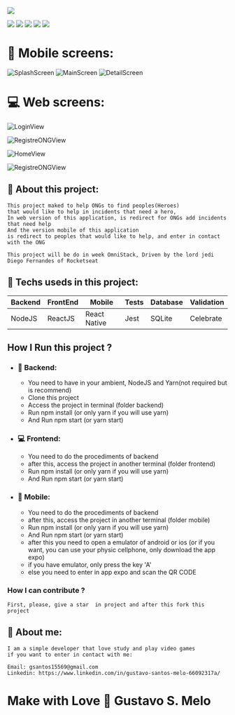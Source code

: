 <p text-align='center'>
    <img src='https://user-images.githubusercontent.com/45046288/77839744-d18c1980-7155-11ea-9769-bd8009f8ad73.png'/>
</p>

![](https://img.shields.io/github/license/GustavoSMelo/BeTheHero?style=for-the-badge)
![](https://img.shields.io/badge/Backend-NodeJS-green?style=for-the-badge&logo=node.js)
![](https://img.shields.io/badge/Frontend-ReactJS-blue?style=for-the-badge&logo=react)
![](https://img.shields.io/badge/Mobile-React%20Native-9cf?style=for-the-badge&logo=expo)
![](https://img.shields.io/badge/Database-SQLite-orange?style=for-the-badge)

# :iphone: Mobile screens:

![SplashScreen](https://user-images.githubusercontent.com/45046288/77839936-f8e3e600-7157-11ea-837c-17590d71753f.jpg)
![MainScreen](https://user-images.githubusercontent.com/45046288/77839942-0bf6b600-7158-11ea-9713-55426a834bd4.jpg)
![DetailScreen](https://user-images.githubusercontent.com/45046288/77839956-36487380-7158-11ea-8136-b671dd906d7a.jpg)

# :computer: Web screens:

![LoginView](https://user-images.githubusercontent.com/45046288/77839969-655ee500-7158-11ea-8323-6713a0509454.png)

![RegistreONGView](https://user-images.githubusercontent.com/45046288/77839976-73146a80-7158-11ea-9c43-96710d9263ac.png)

![HomeView](https://user-images.githubusercontent.com/45046288/77840735-110c3300-7161-11ea-8b5b-9fb832d0bf85.png)

![RegistreONGView](https://user-images.githubusercontent.com/45046288/77839981-8293b380-7158-11ea-8a70-457146fc9da1.png)

## :memo: About this project:

    This project maked to help ONGs to find peoples(Heroes)
    that would like to help in incidents that need a hero,
    In web version of this application, is redirect for ONGs add incidents that need help
    And the version mobile of this application
    is redirect to peoples that would like to help, and enter in contact with the ONG

    This project will be do in week OmniStack, Driven by the lord jedi Diego Fernandes of Rocketseat

## :rocket: Techs useds in this project:

| Backend | FrontEnd | Mobile       | Tests | Database | Validation |
| ------- | -------- | ------------ | ----- | -------- | ---------- |
| NodeJS  | ReactJS  | React Native | Jest  | SQLite   | Celebrate  |

## How I Run this project ?

- ### :floppy_disk: Backend:

  - You need to have in your ambient, NodeJS and Yarn(not required but is
    recommend)
  - Clone this project
  - Access the project in terminal (folder backend)
  - Run npm install (or only yarn if you will use yarn)
  - And Run npm start (or yarn start)

- ### :computer: Frontend:

  - You need to do the procediments of backend
  - after this, access the project in another terminal (folder frontend)
  - Run npm install (or only yarn if you will use yarn)
  - And Run npm start (or yarn start)

- ### :iphone: Mobile:

  - You need to do the procediments of backend
  - after this, access the project in another terminal (folder mobile)
  - Run npm install (or only yarn if you will use yarn)
  - And Run npm start (or yarn start)
  - after this you need to open a emulator of android or ios (or if you want,
    you can use your physic cellphone, only download the app expo)
  - if you have emulator, only press the key 'A'
  - else you need to enter in app expo and scan the QR CODE

### How I can contribute ?

    First, please, give a star  in project and after this fork this project

## :bust_in_silhouette: About me:

    I am a simple developer that love study and play video games
    if you want to enter in contact with me:

    Email: gsantos15569@gmail.com
    Linkedin: https://www.linkedin.com/in/gustavo-santos-melo-66092317a/

# Make with Love :heartbeat: Gustavo S. Melo
